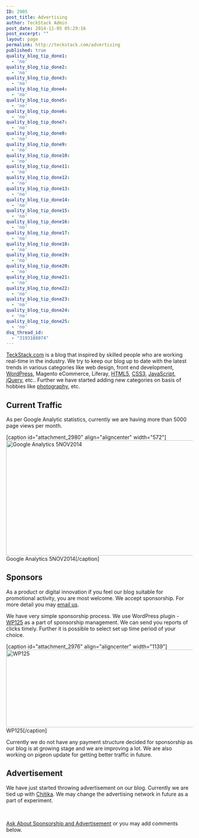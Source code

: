 ```yaml
---
ID: 2905
post_title: Advertising
author: TeckStack Admin
post_date: 2014-11-05 05:29:16
post_excerpt: ""
layout: page
permalink: http://teckstack.com/advertising
published: true
quality_blog_tip_done1:
  - 'no'
quality_blog_tip_done2:
  - 'no'
quality_blog_tip_done3:
  - 'no'
quality_blog_tip_done4:
  - 'no'
quality_blog_tip_done5:
  - 'no'
quality_blog_tip_done6:
  - 'no'
quality_blog_tip_done7:
  - 'no'
quality_blog_tip_done8:
  - 'no'
quality_blog_tip_done9:
  - 'no'
quality_blog_tip_done10:
  - 'no'
quality_blog_tip_done11:
  - 'no'
quality_blog_tip_done12:
  - 'no'
quality_blog_tip_done13:
  - 'no'
quality_blog_tip_done14:
  - 'no'
quality_blog_tip_done15:
  - 'no'
quality_blog_tip_done16:
  - 'no'
quality_blog_tip_done17:
  - 'no'
quality_blog_tip_done18:
  - 'no'
quality_blog_tip_done19:
  - 'no'
quality_blog_tip_done20:
  - 'no'
quality_blog_tip_done21:
  - 'no'
quality_blog_tip_done22:
  - 'no'
quality_blog_tip_done23:
  - 'no'
quality_blog_tip_done24:
  - 'no'
quality_blog_tip_done25:
  - 'no'
dsq_thread_id:
  - "3193188074"
---
```

<a title="TeckStack.com" href="http://teckstack.com">TeckStack.com</a> is a blog that inspired by skilled people who are working real-time in the industry. We try to keep our blog up to date with the latest trends in various categories like web design, front end development, <a title="TeckStack.com - WordPress Development" href="http://teckstack.com/wordpress-development">WordPress</a>, Magento eCommerce, Liferay, <a title="TeckStack.com - HTML" href="http://teckstack.com/development/html">HTML5</a>, <a title="TeckStack.com - CSS" href="http://teckstack.com/development/css">CSS3</a>, <a title="TeckStack.com - JavaScript and jQuery" href="http://teckstack.com/development/jquery-javascript">JavaScript</a>, <a title="TeckStack.com - JavaScript and jQuery" href="http://teckstack.com/development/jquery-javascript">jQuery</a>, etc.. Further we have started adding new categories on basis of hobbies like <a title="TeckStack.com - Photography" href="http://teckstack.com/photography">photography</a>, etc.
<h2>Current Traffic</h2>
As per Google Analytic statistics, currently we are having more than 5000 page views per month.

[caption id="attachment_2980" align="aligncenter" width="572"]<img class="wp-image-2980 size-full" src="http://teckstack.com/tsdir/wp-content/uploads/2014/11/5NOV2014.jpg" alt="Google Analytics 5NOV2014" width="572" height="310" /> Google Analytics 5NOV2014[/caption]
<h2>Sponsors</h2>
As a product or digital innovation if you feel our blog suitable for promotional activity, you are most welcome. We accept sponsorship. For more detail you may <a title="ku@kutec.co.in" href="mailto:ku@kutec.co.in?subject=TS_Sponsorship" target="_blank">email us</a>.

We have very simple sponsorship process. We use WordPress plugin - <a title="WP125" href="https://wordpress.org/plugins/wp125/" target="_blank">WP125</a> as a part of sponsorship management. We can send you reports of clicks timely. Further it is possible to select set up time period of your choice.

[caption id="attachment_2976" align="aligncenter" width="1139"]<img class="wp-image-2976 size-full" src="http://teckstack.com/tsdir/wp-content/uploads/2014/11/WP125.jpg" alt="WP125" width="1139" height="209" /> WP125[/caption]

Currently we do not have any payment structure decided for sponsorship as our blog is at growing stage and we are improving a lot. We are also working on pigeon update for getting better traffic in future.
<h2>Advertisement</h2>
We have just started throwing advertisement on our blog. Currently we are tied up with <a title="Chitika" href="http://www.chitika.com/publishers/apply?refid=kushjays" target="_blank">Chitika</a>. We may change the advertising network in future as a part of experiment.

&nbsp;

<a class="btn btn-primary" title="Ask About Sponsorship and Advertisement" href="mailto:ku@kutec.co.in?subject=TS_Sponsorship_and_advertisement" target="_blank">Ask About Sponsorship and Advertisement</a> or you may add comments below.
<h2></h2>